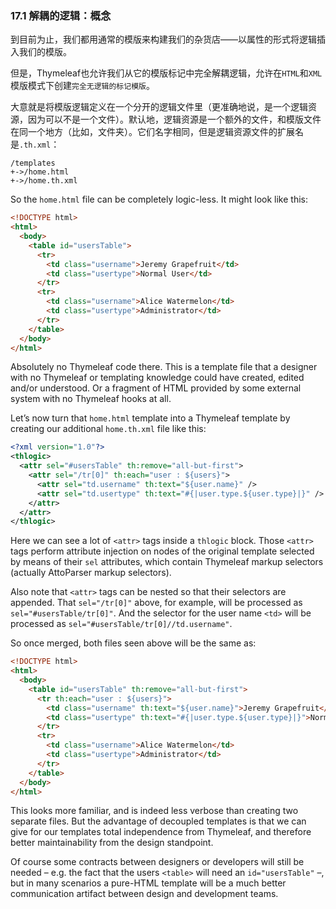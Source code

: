### 17.1 解耦的逻辑：概念

到目前为止，我们都用通常的模版来构建我们的杂货店——以属性的形式将逻辑插入我们的模版。

但是，Thymeleaf也允许我们从它的模版标记中完全解耦逻辑，允许在`HTML`和`XML`模版模式下创建`完全无逻辑的标记模版`。

大意就是将模版逻辑定义在一个分开的逻辑文件里（更准确地说，是一个逻辑资源，因为可以不是一个文件）。默认地，逻辑资源是一个额外的文件，和模版文件在同一个地方（比如，文件夹）。它们名字相同，但是逻辑资源文件的扩展名是`.th.xml`：
```
/templates
+->/home.html
+->/home.th.xml
```
So the `home.html` file can be completely logic-less. It might look like this:
```html
<!DOCTYPE html>
<html>
  <body>
    <table id="usersTable">
      <tr>
        <td class="username">Jeremy Grapefruit</td>
        <td class="usertype">Normal User</td>
      </tr>
      <tr>
        <td class="username">Alice Watermelon</td>
        <td class="usertype">Administrator</td>
      </tr>
    </table>
  </body>
</html>
```
Absolutely no Thymeleaf code there. This is a template file that a designer with no Thymeleaf or templating knowledge could have created, edited and/or understood. Or a fragment of HTML provided by some external system with no Thymeleaf hooks at all.

Let’s now turn that `home.html` template into a Thymeleaf template by creating our additional `home.th.xml` file like this:
```xml
<?xml version="1.0"?>
<thlogic>
  <attr sel="#usersTable" th:remove="all-but-first">
    <attr sel="/tr[0]" th:each="user : ${users}">
      <attr sel="td.username" th:text="${user.name}" />
      <attr sel="td.usertype" th:text="#{|user.type.${user.type}|}" />
    </attr>
  </attr>
</thlogic>
```
Here we can see a lot of `<attr>` tags inside a `thlogic` block. Those `<attr>` tags perform attribute injection on nodes of the original template selected by means of their `sel` attributes, which contain Thymeleaf markup selectors (actually AttoParser markup selectors).

Also note that `<attr>` tags can be nested so that their selectors are appended. That `sel="/tr[0]"` above, for example, will be processed as `sel="#usersTable/tr[0]"`. And the selector for the user name `<td>` will be processed as `sel="#usersTable/tr[0]//td.username"`.

So once merged, both files seen above will be the same as:
```html
<!DOCTYPE html>
<html>
  <body>
    <table id="usersTable" th:remove="all-but-first">
      <tr th:each="user : ${users}">
        <td class="username" th:text="${user.name}">Jeremy Grapefruit</td>
        <td class="usertype" th:text="#{|user.type.${user.type}|}">Normal User</td>
      </tr>
      <tr>
        <td class="username">Alice Watermelon</td>
        <td class="usertype">Administrator</td>
      </tr>
    </table>
  </body>
</html>
```
This looks more familiar, and is indeed less verbose than creating two separate files. But the advantage of decoupled templates is that we can give for our templates total independence from Thymeleaf, and therefore better maintainability from the design standpoint.

Of course some contracts between designers or developers will still be needed – e.g. the fact that the users `<table>` will need an `id="usersTable"` –, but in many scenarios a pure-HTML template will be a much better communication artifact between design and development teams.
